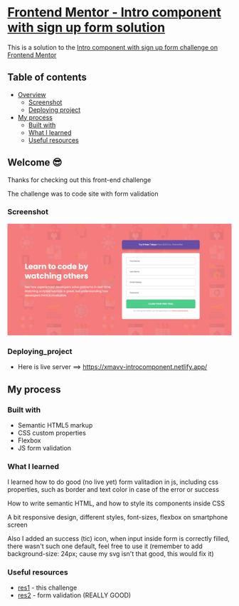 # [Frontend Mentor - Intro component with sign up form solution](https://xmavv-introcomponent.netlify.app/)

This is a solution to the [Intro component with sign up form challenge on Frontend Mentor](https://www.frontendmentor.io/challenges/intro-component-with-signup-form-5cf91bd49edda32581d28fd1)

## Table of contents

- [Overview](#overview)
  - [Screenshot](#screenshot)
  - [Deploying project](#deploying_project)
- [My process](#my-process)
  - [Built with](#built-with)
  - [What I learned](#what-i-learned)
  - [Useful resources](#useful-resources)

## Welcome 😎

Thanks for checking out this front-end challenge

The challenge was to code site with form validation

### Screenshot

![Screenshoot of intro component site with form validation](images/screenshot.png)

### Deploying_project

- Here is live server ==> https://xmavv-introcomponent.netlify.app/

## My process

### Built with

- Semantic HTML5 markup
- CSS custom properties
- Flexbox
- JS form validation

### What I learned

I learned how to do good (no live yet) form valitadion in js, including css properties, such as border and text color in case of the error or success

How to write semantic HTML, and how to style its components inside CSS

A bit responsive design, different styles, font-sizes, flexbox on smartphone screen

Also I added an success (tic) icon, when input inside form is correctly filled, there wasn't such one default, feel free to use it (remember to add background-size: 24px; cause my svg isn't that good, this would fix it)

### Useful resources

- [res1](https://www.youtube.com/watch?v=kCwckE7GQnA&list=PLbKtKAjLO1qzoGxx8CbErG3mW9yI9sbgq&index=5&t=705s&ab_channel=CodeDev) - this challenge
- [res2](https://www.youtube.com/watch?v=CYlNJpltjMM&ab_channel=JavaScriptAcademy) - form validation (REALLY GOOD)
